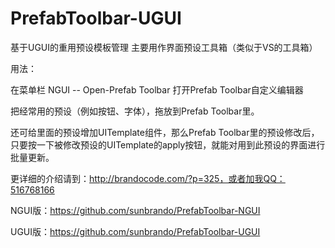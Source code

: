 # PrefabToolbar-UGUI
基于UGUI的重用预设模板管理 主要用作界面预设工具箱（类似于VS的工具箱）

用法： 

在菜单栏 NGUI -- Open-Prefab Toolbar 打开Prefab Toolbar自定义编辑器 

把经常用的预设（例如按钮、字体），拖放到Prefab Toolbar里。 

还可给里面的预设增加UITemplate组件，那么Prefab Toolbar里的预设修改后，只要按一下被修改预设的UITemplate的apply按钮，就能对用到此预设的界面进行批量更新。

更详细的介绍请到：http://brandocode.com/?p=325，或者加我QQ：516768166

NGUI版：https://github.com/sunbrando/PrefabToolbar-NGUI

UGUI版：https://github.com/sunbrando/PrefabToolbar-UGUI
